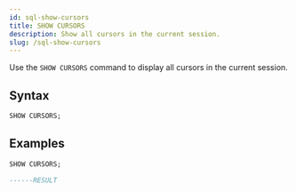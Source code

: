 ```yaml
---
id: sql-show-cursors
title: SHOW CURSORS
description: Show all cursors in the current session.
slug: /sql-show-cursors
---
```

<head>
  <link rel="canonical" href="https://docs.risingwave.com/docs/current/sql-show-cursors/" />
</head>

Use the `SHOW CURSORS` command to display all cursors in the current session.

## Syntax

```sql
SHOW CURSORS;
```

## Examples

```sql
SHOW CURSORS;

------RESULT
 
```
